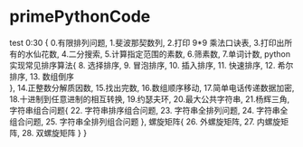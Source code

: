 # primePythonCode
test 0:30 {
    0.有限排列问题,
    1.斐波那契数列,
    2.打印 9*9 乘法口诀表,
    3.打印出所有的水仙花数,
    4.二分搜索,
    5.计算指定范围的素数,
    6.筛素数,
    7.单词计数,
    python实现常见排序算法{
    8.    选择排序,
    9.    冒泡排序,
    10.    插入排序,
    11.    快速排序,
    12.    希尔排序,
    13.    数组倒序    
    },
    14.正整数分解质因数,
    15.找出完数,
    16.数组顺序移动,
    17.简单电话传递数据加密,
    18.十进制到任意进制的相互转换,
    19.约瑟夫环,
    20.最大公共字符串,
    21.杨辉三角,
    字符串组合问题{
    22.    字符串排序组合问题,
    23.    字符串全排列问题,
    24.    字符串全组合问题,
    25.    字符串全排列组合问题
    },
    螺旋矩阵{
    26.    外螺旋矩阵,
    27.    内螺旋矩阵,
    28.    双螺旋矩阵
    }
}